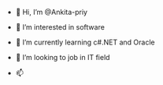 - 👋 Hi, I’m @Ankita-priy
- 👀 I’m interested in software 
- 🌱 I’m currently learning c#.NET and Oracle
  
- 💞️ I’m looking to job in IT field 
- 📫 

<!---
Ankita-priy/Ankita-priy is a ✨ special ✨ repository because its `README.md` (this file) appears on your GitHub profile.
You can click the Preview link to take a look at your changes.
--->

